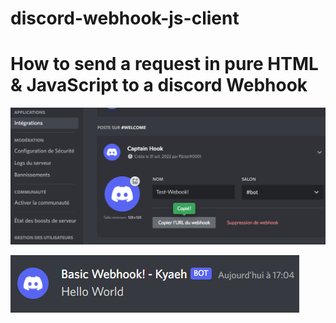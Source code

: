 # discord-webhook-js-client

# How to send a request in pure HTML & JavaScript to a discord Webhook

![alt text](https://raw.githubusercontent.com/kyaEH/discord-webhook-js-client/main/testwebook.png?raw=true)

![alt text](https://raw.githubusercontent.com/kyaEH/discord-webhook-js-client/main/exemple2.png?raw=true)
